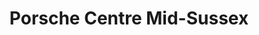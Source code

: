 ---
title: "Porsche Centre Mid-Sussex"
url: /burgess-hill/porsche-centre-mid-sussex/
shop: Autohaus
---